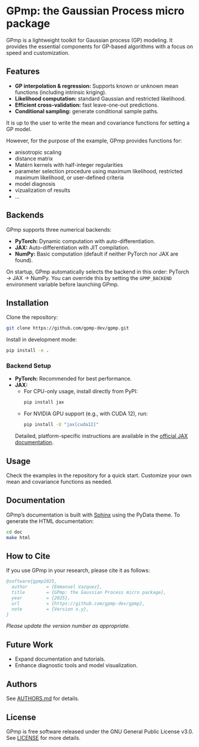 # GPmp: the Gaussian Process micro package

GPmp is a lightweight toolkit for Gaussian process (GP) modeling. It
provides the essential components for GP-based algorithms with a focus
on speed and customization.

## Features

- **GP interpolation & regression:** Supports known or unknown mean
    functions (including intrinsic kriging).
- **Likelihood computation:** standard Gaussian and restricted likelihood.
- **Efficient cross-validation:** fast leave-one-out predictions.
- **Conditional sampling:** generate conditional sample paths.

It is up to the user to write the mean and covariance functions for
setting a GP model.

However, for the purpose of the example, GPmp provides functions for:
 * anisotropic scaling
 * distance matrix
 * Matérn kernels with half-integer regularities
 * parameter selection procedure using maximum likelihood, restricted maximum
   likelihood, or user-defined criteria
 * model diagnosis
 * vizualization of results
 * ...

## Backends

GPmp supports three numerical backends:
- **PyTorch:** Dynamic computation with auto-differentiation.
- **JAX:** Auto-differentiation with JIT compilation.
- **NumPy:** Basic computation (default if neither PyTorch nor JAX are
    found).

On startup, GPmp automatically selects the backend in this order:
PyTorch → JAX → NumPy. You can override this by setting the
`GPMP_BACKEND` environment variable before launching GPmp.

## Installation

Clone the repository:
```bash
git clone https://github.com/gpmp-dev/gpmp.git
```
Install in development mode:
```bash
pip install -e .
```

### Backend Setup

- **PyTorch:** Recommended for best performance.
- **JAX:** 
  - For CPU-only usage, install directly from PyPI:
    ```bash
    pip install jax
    ```
  - For NVIDIA GPU support (e.g., with CUDA 12), run:
    ```bash
    pip install -U "jax[cuda12]"
    ```
  Detailed, platform-specific instructions are available in the
  [official JAX documentation](https://github.com/google/jax#installation).

## Usage

Check the examples in the repository for a quick start. Customize your
own mean and covariance functions as needed.

## Documentation

GPmp’s documentation is built with
[Sphinx](https://www.sphinx-doc.org/en/master/) using the PyData
theme. To generate the HTML documentation:

```bash
cd doc
make html
```

## How to Cite

If you use GPmp in your research, please cite it as follows:

```bibtex
@software{gpmp2025,
  author       = {Emmanuel Vazquez},
  title        = {GPmp: the Gaussian Process micro package},
  year         = {2025},
  url          = {https://github.com/gpmp-dev/gpmp},
  note         = {Version x.y},
}
```

*Please update the version number as appropriate.*

## Future Work

- Expand documentation and tutorials.
- Enhance diagnostic tools and model visualization.

## Authors

See [AUTHORS.md](AUTHORS.md) for details.

## License

GPmp is free software released under the GNU General Public License v3.0.
See [LICENSE](LICENSE.txt) for more details.
